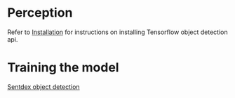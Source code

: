 # Perception

Refer to [Installation](Installation.md) for instructions on installing Tensorflow object detection api.

# Training the model
[Sentdex object detection](https://www.youtube.com/playlist?list=PLQVvvaa0QuDcNK5GeCQnxYnSSaar2tpku)

